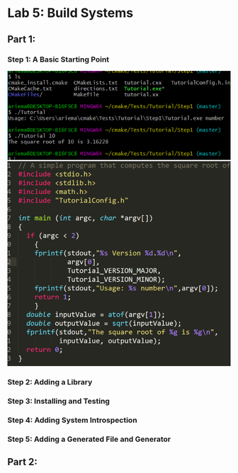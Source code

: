 # Lab 5: Build Systems

## Part 1:

### Step 1: A Basic Starting Point 

![step1_a.png](step1_a.PNG)
![step1_b.png](step1_b.PNG)


### Step 2: Adding a Library 

### Step 3: Installing and Testing

### Step 4: Adding System Introspection

### Step 5: Adding a Generated File and Generator

## Part 2: 